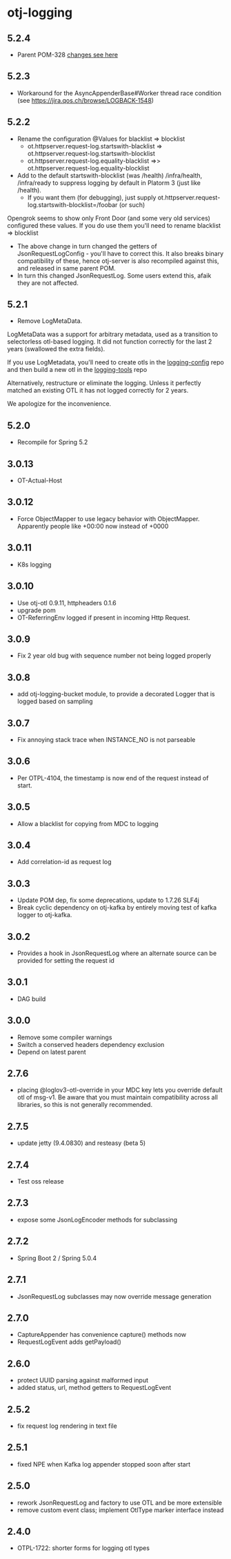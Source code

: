 otj-logging
===========

5.2.4
-----
* Parent POM-328 [changes see here]( https://github.com/opentable/otj-parent/blob/master/CHANGELOG.md#328)

5.2.3
-----
* Workaround for the AsyncAppenderBase#Worker thread race condition (see https://jira.qos.ch/browse/LOGBACK-1548)

5.2.2
-----
* Rename the configuration @Values for blacklist => blocklist
   * ot.httpserver.request-log.startswith-blacklist => ot.httpserver.request-log.startswith-blocklist
   * ot.httpserver.request-log.equality-blacklist =>> ot.httpserver.request-log.equality-blocklist
* Add to the default startswith-blocklist (was /health) /infra/health, /infra/ready to suppress logging by default in Platorm 3 (just like /health).
   * If you want them (for debugging), just supply ot.httpserver.request-log.startswith-blocklist=/foobar (or such)

Opengrok seems to show only Front Door (and some very old services) configured these values. If you do use them
you'll need to rename blacklist => blocklist

* The above change in turn changed the getters of JsonRequestLogConfig - you'll have to correct this. It also
  breaks binary compatibility of these, hence otj-server is also recompiled against this, and
  released in same parent POM.
* In turn this changed JsonRequestLog. Some users extend this, afaik they are not affected.


5.2.1
-----
* Remove LogMetaData.

LogMetaData was a support for arbitrary metadata, used as a transition to selectorless otl-based
logging. It did not function correctly for the last 2 years (swallowed the extra fields). 

If you use LogMetadata, you'll need to create otls in the [logging-config](https://github.com/opentable/logging-loglov3-config) repo
and then build a new otl in the [logging-tools](https://github.com/opentable/logging-tools/tree/master/otj-otl) repo

Alternatively, restructure or eliminate the logging. Unless it perfectly matched an existing OTL
it has not logged correctly for 2 years.

We apologize for the inconvenience.

5.2.0
-----
* Recompile for Spring 5.2

3.0.13
------
* OT-Actual-Host

3.0.12
-----
* Force ObjectMapper to use legacy behavior with ObjectMapper.
Apparently people like +00:00 now instead of +0000

3.0.11
------
* K8s logging

3.0.10
----
* Use otj-otl 0.9.11, httpheaders 0.1.6
* upgrade pom
* OT-ReferringEnv logged if present in incoming Http Request.

3.0.9
-----
* Fix 2 year old bug with sequence number not being logged properly

3.0.8
-----
* add otj-logging-bucket module, to provide a decorated Logger that is logged based on sampling

3.0.7
-----
* Fix annoying stack trace when INSTANCE_NO is not parseable

3.0.6
-----
* Per OTPL-4104, the timestamp is now end of the request instead of start.

3.0.5
-----
* Allow a blacklist for copying from MDC to logging

3.0.4
-----
* Add correlation-id as request log

3.0.3
------
* Update POM dep, fix some deprecations, update to 1.7.26 SLF4j
* Break cyclic dependency on otj-kafka by entirely moving test of kafka logger to otj-kafka.

3.0.2
-----
* Provides a hook in JsonRequestLog where an alternate source can be provided for setting the request id

3.0.1
-----
* DAG build

3.0.0
-----
* Remove some compiler warnings
* Switch a conserved headers dependency exclusion
* Depend on latest parent

2.7.6
----
* placing @loglov3-otl-override in your MDC key lets you override default otl of msg-v1.
Be aware that you must maintain compatibility across all libraries, so this is not generally recommended.

2.7.5
-----
* update jetty (9.4.0830) and resteasy (beta 5)

2.7.4
-----
* Test oss release

2.7.3
-----
* expose some JsonLogEncoder methods for subclassing

2.7.2
-----
* Spring Boot 2 / Spring 5.0.4

2.7.1
-----

* JsonRequestLog subclasses may now override message generation

2.7.0
-----

* CaptureAppender has convenience capture() methods now
* RequestLogEvent adds getPayload()

2.6.0
-----

* protect UUID parsing against malformed input
* added status, url, method getters to RequestLogEvent

2.5.2
-----

* fix request log rendering in text file

2.5.1
-----

* fixed NPE when Kafka log appender stopped soon after start

2.5.0
-----

* rework JsonRequestLog and factory to use OTL and be more extensible
* remove custom event class; implement OtlType marker interface instead

2.4.0
-----

* OTPL-1722: shorter forms for logging otl types
